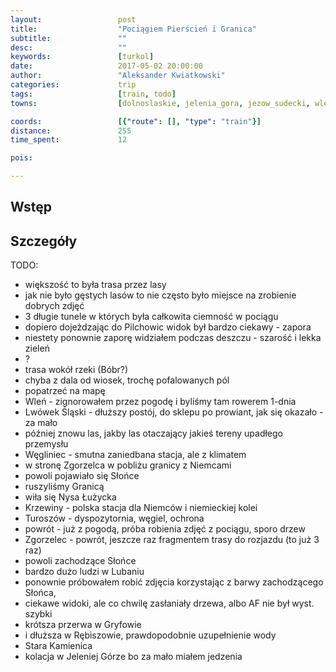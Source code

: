 ```yaml
---
layout:                 post
title:                  "Pociągiem Pierścień i Granica"
subtitle:               ""
desc:                   ""
keywords:               [turkol]
date:                   2017-05-02 20:00:00
author:                 "Aleksander Kwiatkowski"
categories:             trip
tags:                   [train, todo]
towns:                  [dolnoslaskie, jelenia_gora, jezow_sudecki, wlen, lwowek_slaski, nowogrodziec, wegliniec, piensk, zgorzelec, sulikow, bogatynia]

coords:                 [{"route": [], "type": "train"}]
distance:               255
time_spent:             12

pois:

---
```


Wstęp
-----

Szczegóły
---------

TODO:

* większość to była trasa przez lasy
* jak nie było gęstych lasów to nie często było miejsce na zrobienie dobrych zdjęć
* 3 długie tunele w których była całkowita ciemność w pociągu
* dopiero dojeżdzając do Pilchowic widok był bardzo ciekawy - zapora
* niestety ponownie zaporę widziałem podczas deszczu - szarość i lekka zieleń
* ?
* trasa wokół rzeki (Bóbr?)
* chyba z dala od wiosek, trochę pofalowanych pól
* popatrzeć na mapę
* Wleń - zignorowałem przez pogodę i byliśmy tam rowerem 1-dnia
* Lwówek Śląski - dłuższy postój, do sklepu po prowiant, jak się okazało - za mało
* później znowu las, jakby las otaczający jakieś tereny upadłego przemysłu
* Węgliniec - smutna zaniedbana stacja, ale z klimatem
* w stronę Zgorzelca w pobliżu granicy z Niemcami
* powoli pojawiało się Słońce
* ruszyliśmy Granicą
* wiła się Nysa Łużycka
* Krzewiny - polska stacja dla Niemców i niemieckiej kolei
* Turoszów - dyspozytornia, węgiel, ochrona
* powrót - już z pogodą, próba robienia zdjęć z pociągu, sporo drzew
* Zgorzelec - powrót, jeszcze raz fragmentem trasy do rozjazdu (to już 3 raz)
* powoli zachodzące Słońce
* bardzo dużo ludzi w Lubaniu
* ponownie próbowałem robić zdjęcia korzystając z barwy zachodzącego Słońca,
* ciekawe widoki, ale co chwilę zasłaniały drzewa, albo AF nie był wyst. szybki
* krótsza przerwa w Gryfowie
* i dłuższa w Rębiszowie, prawdopodobnie uzupełnienie wody
* Stara Kamienica
* kolacja w Jeleniej Górze bo za mało miałem jedzenia
